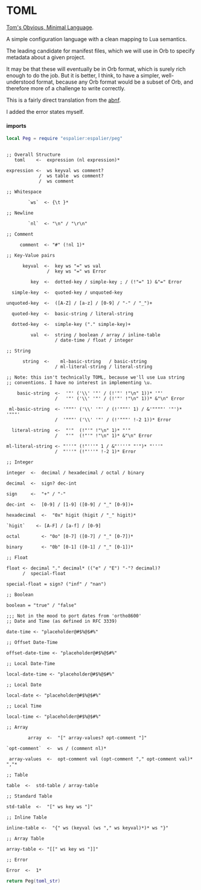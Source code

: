 # TOML

  [Tom's Obvious, Minimal Language](https://github.com/toml-lang/toml)\.

A simple configuration language with a clean mapping to Lua semantics\.

The leading candidate for manifest files, which we will use in Orb to specify
metadata about a given project\.

It may be that these will eventually be in Orb format, which is surely rich
enough to do the job\.  But it is better, I think, to have a simpler,
well\-understood format, because any Orb format would be a subset of Orb, and
therefore more of a challenge to write correctly\.

This is a fairly direct translation from the [abnf](https://github.com/toml-lang/toml/blob/master/toml.abnf)\.

I added the error states myself\.


#### imports

```lua
local Peg = require "espalier:espalier/peg"
```

```peg

;; Overall Structure
   toml    <-  expression (nl expression)*

expression <-  ws keyval ws comment?
            /  ws table  ws comment?
            /  ws comment

;; Whitespace

        `ws`  <- {\t }*

;; Newline

        `nl`  <- "\n" / "\r\n"

;; Comment

     comment  <- "#" (!nl 1)*

;; Key-Value pairs

      keyval  <-  key ws "=" ws val
               /  key ws "=" ws Error

         key  <-  dotted-key / simple-key ; / (!"=" 1) &"=" Error

  simple-key  <-  quoted-key / unquoted-key

unquoted-key  <-  ([A-Z] / [a-z] / [0-9] / "-" / "_")+

  quoted-key  <-  basic-string / literal-string

  dotted-key  <-  simple-key ("." simple-key)+

         val  <-  string / boolean / array / inline-table
                  / date-time / float / integer

;; String

      string  <-    ml-basic-string   / basic-string
                  / ml-literal-string / literal-string

;; Note: this isn't technically TOML, because we'll use Lua string
;; conventions. I have no interest in implementing \u.

    basic-string  <-  '"' ('\\' '"' / (!'"' !"\n" 1))* '"'
                  /   '"' ('\\' '"' / (!'"' !"\n" 1))* &"\n" Error

 ml-basic-string  <- '"""' ('\\' '"' / (!'"""' 1) / &'""""' '"')* '"""'
                  /  '"""' ('\\' '"' / (!'"""' !-2 1))* Error

  literal-string  <-  "'"  (!"'" !"\n" 1)* "'"
                  /   "'"  (!"'" !"\n" 1)* &"\n" Error

ml-literal-string <- "'''" (!"'''" 1 / &"''''" "'")* "'''"
                  /  "'''" (!"'''" !-2 1)* Error

;; Integer

integer  <-  decimal / hexadecimal / octal / binary

decimal  <-  sign? dec-int

sign     <-  "+" / "-"

dec-int  <-  [0-9] / [1-9] ([0-9] / "_" [0-9])+

hexadecimal  <-  "0x" higit (higit / "_" higit)*

`higit`    <- [A-F] / [a-f] / [0-9]

octal        <- "0o" [0-7] ([0-7] / "_" [0-7])*

binary       <- "0b" [0-1] ([0-1] / "_" [0-1])*

;; Float

float <- decimal "." decimal* (("e" / "E") "-"? decimal)?
      /  special-float

special-float = sign? ("inf" / "nan")

;; Boolean

boolean = "true" / "false"

;;; Not in the mood to port dates from 'ortho8600'
;; Date and Time (as defined in RFC 3339)

date-time <- "placeholder@#$%@$#%"

;; Offset Date-Time

offset-date-time <- "placeholder@#$%@$#%"

;; Local Date-Time

local-date-time <- "placeholder@#$%@$#%"

;; Local Date

local-date <- "placeholder@#$%@$#%"

;; Local Time

local-time <- "placeholder@#$%@$#%"

;; Array

        array  <-  "[" array-values? opt-comment "]"

`opt-comment`  <-  ws / (comment nl)*

 array-values  <-  opt-comment val (opt-comment "," opt-comment val)* ","*

;; Table

table  <-  std-table / array-table

;; Standard Table

std-table  <-  "[" ws key ws "]"

;; Inline Table

inline-table <-  "{" ws (keyval (ws "," ws keyval)*)* ws "}"

;; Array Table

array-table <- "[[" ws key ws "]]"

;; Error

Error  <-  1*
```

```lua
return Peg(toml_str)
```
